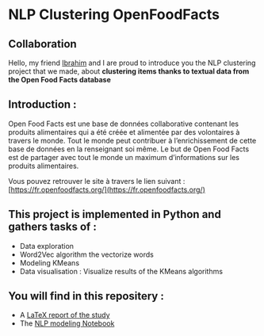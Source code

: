 # NLP Clustering OpenFoodFacts



## Collaboration 
Hello, my friend [Ibrahim](https://github.com/ibnass) and I are proud to introduce you the NLP clustering project that we made, about **clustering items thanks to textual data from the Open Food Facts database**


## Introduction :

Open Food Facts est une base de données collaborative contenant les produits alimentaires
qui a été créée et alimentée par des volontaires à travers le monde. Tout le monde peut contribuer à l’enrichissement de cette base de données en la renseignant soi même. Le but de Open Food Facts est de partager avec tout le monde un maximum d’informations sur les produits alimentaires.


Vous pouvez retrouver le site à travers le lien suivant : [https://fr.openfoodfacts.org/](https://fr.openfoodfacts.org/)
<br>


## This project is implemented in Python and gathers tasks of :
* Data exploration
* Word2Vec algorithm the vectorize words 
* Modeling KMeans 
* Data visualisation : Visualize results of the KMeans algorithms
  

## You will find in this repositery : 
* A [LaTeX report of the study](https://github.com/thomastrg/NLP_Clustering_OpenFoodFacts/blob/main/Open_food_facts_NLP_Nassar_Trang.pdf)
* The [NLP modeling Notebook](https://github.com/thomastrg/NLP_Clustering_OpenFoodFacts/blob/main/nlp_nassar_trang.ipynb)





